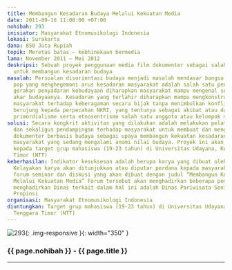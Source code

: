 ```yaml
---
title: Membangun Kesadaran Budaya Melalui Kekuatan Media
date: 2011-09-16 11:08:00 +07:00
nohibah: 293
inisiator: Masyarakat Etnomusikologi Indonesia
lokasi: Surakarta
dana: 850 Juta Rupiah
topik: Meretas batas – kebhinekaan bermedia
lama: November 2011 – Mei 2012
deskripsi: Sebuah proyek penggunaan media film dokumenter sebagai salah satu sarana
  untuk membangun kesadaran budaya
masalah: Persoalan disorientasi budaya menjadi masalah mendasar bangsa ini. Arus budaya
  pop yang menghegemoni arus kesadaran masyarakat adalah salah satu penyebabnya. Melalui
  gerakan penyadaran kebudayaan diharapkan masyarakat mampu mengenal secara mendalam
  akar budayaanya. Kesadaran yang terlahir diharapkan mampu mengkonstruksi pemahaman
  masyarakat terhadap keberagaman secara bijak tanpa menimbulkan konflik budaya yang
  berujung kepada perpecahan NKRI, yang tentunya sebagai akibat atau dampak dari sikap
  primordialisme serta etnosentrisme salah satu anggota atau kelompok masyarakat tertentu
solusi: Secara kongkrit aktivitas yang dilakukan adalah melakukan pelatihan, pembinaan
  dan sekaligus pendampingan terhadap masyarakat untuk membuat dan menghasilkan karya-karya
  dokumenter berbasis budaya sebagai upaya membangun kekuatan kesadaran budaya ditengah-tengah
  masyarakat yang sedang mengalami anomi nilai budaya. Proyek ini akan memberi keuntungan
  kepada target grup mahasiswa (19-23 tahun) di Universitas Udayana, Kupang Nusa Tenggara
  Timor (NTT)
keberhasilan: Indikator kesuksesan adalah berupa karya yang dibuat oleh masyarakat.
  Kelayakan karya akan ditunjukkan atau diputar perdana kepada masyarakat luas melalui
  forum seminar dan diskusi yang akan dibuat dengan judul “Membangun Kesadaran Budaya
  Melalui Kekuatan Media” Forum tersebut akan menghadirkan beberapa pembicara dan
  menghadirkan Dinas terkait dalam hal ini adalah Dinas Pariwisata Seni dan Budaya
  Propinsi
organisasi: Masyarakat Etnomusikologi Indonesia
diuntungkan: Target grup mahasiswa (19-23 tahun) di Universitas Udayana, Kupang Nusa
  Tenggara Timor (NTT)
---
```


![293](/static/img/hibahcmb/293.png){: .img-responsive }{: width="350" }

### {{ page.nohibah }} - {{ page.title }}

---
